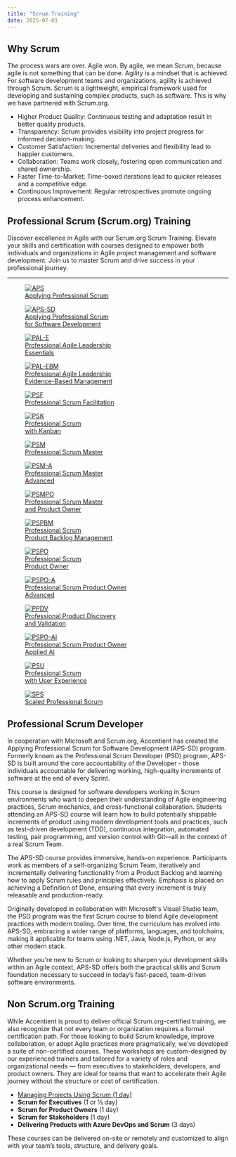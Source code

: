 ```yaml
---
title: "Scrum Training"
date: 2025-07-01
---
```


## Why Scrum

The process wars are over. Agile won. By agile, we mean Scrum, because agile is not something that can be done. Agility is a mindset that is achieved. For software development teams and organizations, agility is achieved through Scrum. Scrum is a lightweight, empirical framework used for developing and sustaining complex products, such as software. This is why we have partnered with Scrum.org.

- Higher Product Quality: Continuous testing and adaptation result in better quality products.
- Transparency: Scrum provides visibility into project progress for informed decision-making.
- Customer Satisfaction: Incremental deliveries and flexibility lead to happier customers.
- Collaboration: Teams work closely, fostering open communication and shared ownership.
- Faster Time-to-Market: Time-boxed iterations lead to quicker releases and a competitive edge.
- Continuous Improvement: Regular retrospectives promote ongoing process enhancement.

## Professional Scrum (Scrum.org) Training

Discover excellence in Agile with our Scrum.org Scrum Training. Elevate your skills and certification with courses designed to empower both individuals and organizations in Agile project management and software development. Join us to master Scrum and drive success in your professional journey.

---

<div class="scrum-grid">
  <figure>
    <a href="https://scrum.org/aps" target="_blank">
      <img src="/images/scrum/APS.png" alt="APS">
      <figcaption>Applying Professional Scrum</figcaption>
    </a>
  </figure>

  <figure>
    <a href="https://scrum.org/aps-sd" target="_blank">
      <img src="/images/scrum/APS-SD.png" alt="APS-SD">
      <figcaption>Applying Professional Scrum<br>for Software Development</figcaption>
    </a>
  </figure>

  <figure>
    <a href="https://scrum.org/pal-e" target="_blank">
      <img src="/images/scrum/PAL-E.png" alt="PAL-E">
      <figcaption>Professional Agile Leadership<br>Essentials</figcaption>
    </a>
  </figure>

  <figure>
    <a href="https://www.scrum.org/courses/professional-agile-leadership-evidence-based-management-training" target="_blank">
      <img src="/images/scrum/PAL-EBM.png" alt="PAL-EBM">
      <figcaption>Professional Agile Leadership<br>Evidence-Based Management</figcaption>
    </a>
  </figure>

  <figure>
    <a href="https://scrum.org/psfs" target="_blank">
      <img src="/images/scrum/PSF.png" alt="PSF">
      <figcaption>Professional Scrum Facilitation</figcaption>
    </a>
  </figure>

  <figure>
    <a href="https://scrum.org/psk" target="_blank">
      <img src="/images/scrum/PSK.png" alt="PSK">
      <figcaption>Professional Scrum<br>with Kanban</figcaption>
    </a>
  </figure>

  <figure>
    <a href="https://scrum.org/psm" target="_blank">
      <img src="/images/scrum/PSM.png" alt="PSM">
      <figcaption>Professional Scrum Master</figcaption>
    </a>
  </figure>

  <figure>
    <a href="https://scrum.org/psm-a" target="_blank">
      <img src="/images/scrum/PSM-A.png" alt="PSM-A">
      <figcaption>Professional Scrum Master<br>Advanced</figcaption>
    </a>
  </figure>

  <figure>
    <a href="https://www.scrum.org/courses/professional-scrum-master-and-product-owner-training" target="_blank">
      <img src="/images/scrum/PSMPO.png" alt="PSMPO">
      <figcaption>Professional Scrum Master<br>and Product Owner</figcaption>
    </a>
  </figure>

  <figure>
    <a href="https://scrum.org/pspbm" target="_blank">
      <img src="/images/scrum/PSPBM.png" alt="PSPBM">
      <figcaption>Professional Scrum<br>Product Backlog Management</figcaption>
    </a>
  </figure>

  <figure>
    <a href="https://scrum.org/pspo" target="_blank">
      <img src="/images/scrum/PSPO.png" alt="PSPO">
      <figcaption>Professional Scrum<br>Product Owner</figcaption>
    </a>
  </figure>

  <figure>
    <a href="https://www.scrum.org/courses/professional-scrum-product-owner-advanced-mastering-product-owner-stances-training" target="_blank">
      <img src="/images/scrum/PSPO-A.png" alt="PSPO-A">
      <figcaption>Professional Scrum Product Owner<br>Advanced</figcaption>
    </a>
  </figure>

  <figure>
    <a href="https://scrum.org/ppdv" target="_blank">
      <img src="/images/scrum/PPDV.png" alt="PPDV">
      <figcaption>Professional Product Discovery<br>and Validation</figcaption>
    </a>
  </figure>

  <figure>
    <a href="https://www.scrum.org/courses/professional-scrum-product-owner-ai-essentials-training" target="_blank">
      <img src="/images/scrum/PSPO-AI.png" alt="PSPO-AI">
      <figcaption>Professional Scrum Product Owner<br>Applied AI</figcaption>
    </a>
  </figure>

  <figure>
    <a href="https://scrum.org/psu" target="_blank">
      <img src="/images/scrum/PSU.png" alt="PSU">
      <figcaption>Professional Scrum<br>with User Experience</figcaption>
    </a>
  </figure>

  <figure>
    <a href="https://scrum.org/sps" target="_blank">
      <img src="/images/scrum/SPS.png" alt="SPS">
      <figcaption>Scaled Professional Scrum</figcaption>
    </a>
  </figure>
</div>

## Professional Scrum Developer

In cooperation with Microsoft and Scrum.org, Accentient has created the Applying Professional Scrum for Software Development (APS-SD) program. Formerly known as the Professional Scrum Developer (PSD) program, APS-SD is built around the core accountability of the Developer - those individuals accountable for delivering working, high-quality increments of software at the end of every Sprint.

This course is designed for software developers working in Scrum environments who want to deepen their understanding of Agile engineering practices, Scrum mechanics, and cross-functional collaboration. Students attending an APS-SD course will learn how to build potentially shippable increments of product using modern development tools and practices, such as test-driven development (TDD), continuous integration, automated testing, pair programming, and version control with Git—all in the context of a real Scrum Team.

The APS-SD course provides immersive, hands-on experience. Participants work as members of a self-organizing Scrum Team, iteratively and incrementally delivering functionality from a Product Backlog and learning how to apply Scrum rules and principles effectively. Emphasis is placed on achieving a Definition of Done, ensuring that every increment is truly releasable and production-ready.

Originally developed in collaboration with Microsoft's Visual Studio team, the PSD program was the first Scrum course to blend Agile development practices with modern tooling. Over time, the curriculum has evolved into APS-SD, embracing a wider range of platforms, languages, and toolchains, making it applicable for teams using .NET, Java, Node.js, Python, or any other modern stack.

Whether you're new to Scrum or looking to sharpen your development skills within an Agile context, APS-SD offers both the practical skills and Scrum foundation necessary to succeed in today’s fast-paced, team-driven software environments.


## Non Scrum.org Training

While Accentient is proud to deliver official Scrum.org-certified training, we also recognize that not every team or organization requires a formal certification path. For those looking to build Scrum knowledge, improve collaboration, or adopt Agile practices more pragmatically, we've developed a suite of non-certified courses. These workshops are custom-designed by our experienced trainers and tailored for a variety of roles and organizational needs — from executives to stakeholders, developers, and product owners. They are ideal for teams that want to accelerate their Agile journey without the structure or cost of certification.

- [Managing Projects Using Scrum (1 day)](/mps/)
- **Scrum for Executives** (1 or ½ day)  
- **Scrum for Product Owners** (1 day)  
- **Scrum for Stakeholders** (1 day)  
- **Delivering Products with Azure DevOps and Scrum** (3 days)

These courses can be delivered on-site or remotely and customized to align with your team’s tools, structure, and delivery goals.
